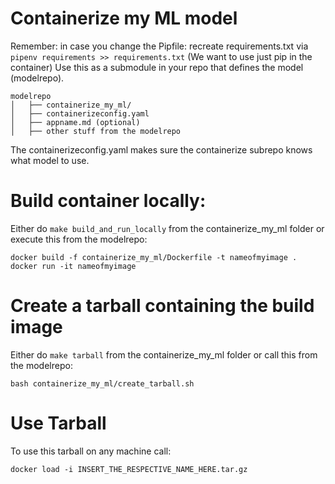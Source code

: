 # Containerize my ML model

Remember: in case you change the Pipfile: recreate requirements.txt via `pipenv requirements >> requirements.txt` (We want to use just pip in the container)
Use this as a submodule in your repo that defines the model (modelrepo).

```
modelrepo
│   ├── containerize_my_ml/
│   ├── containerizeconfig.yaml
│   ├── appname.md (optional)
│   ├── other stuff from the modelrepo
```

The containerizeconfig.yaml makes sure the containerize subrepo knows what model to use.

# Build container locally:

Either do `make build_and_run_locally` from the containerize_my_ml folder or execute this from the modelrepo:
```
docker build -f containerize_my_ml/Dockerfile -t nameofmyimage .  
docker run -it nameofmyimage
```

# Create a tarball containing the build image

Either do `make tarball` from the containerize_my_ml folder or call this from the modelrepo:
```
bash containerize_my_ml/create_tarball.sh
```

# Use Tarball

To use this tarball on any machine call:
```
docker load -i INSERT_THE_RESPECTIVE_NAME_HERE.tar.gz
```